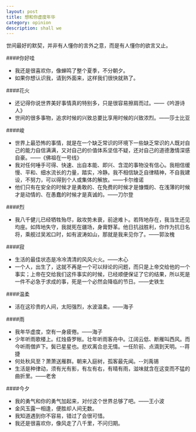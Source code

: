 ```yaml
---
layout: post
title: 想和你虚度年华
category: opinion
description: shall we
---
```


 世间最好的默契，并非有人懂你的言外之意，而是有人懂你的欲言又止。
 
####你好哇
* 我还是很喜欢你，像蝉鸣了整个夏季，不分朝夕。
* 如果你想认识我，请到外面来，这样我们很快就熟了。

####花火
* 还记得你说世界美好事情真的特别多，只是很容易擦肩而过。——《吟游诗人》
* 世间的很多事物，追求时候的兴致总要比享用时候的兴致浓烈。——莎士比亚

####峻
* 世界上最恐怖的事情，就是在一个缺乏常识的环境下一些缺乏常识的人既对自己的能力自信满满，又对自己的价值体系坚信不疑，还对自己的道德激情深感自豪。――《佛祖在一号线》
* 我对任何唾手可得、快速、出自本能、即兴、含混的事物没有信心。我相信缓慢、平和、细水流长的力量，踏实，冷静。我不相信缺乏自律精神，不自我建设，不努力，可以得到个人或集体的解放。——卡尔维诺
* 他们只有在安全的时候才是勇敢的、在免费的时候才是慷慨的、在浅薄的时候才是动情的、在愚蠢的时候才是真诚的。——刀尔登


####烈  
* 我八千健儿已经牺牲殆尽，敌攻势未衰，前途难卜。若阵地存在，我当生还见均座。如阵地失守，我就死在疆场，身膏野革。他日抗战胜利，你作为抗日名将，乘舰过吴淞口时，如有波涛如山，那就是我来见你了。——郭汝槐

####寂
* 生活的最佳状态是冷冷清清的风风火火。——木心
* 一个人，出生了，这就不再是一个可以辩论的问题，而只是上帝交给他的一个事实；上帝在交给我们这件事实的时候，已经顺便保证了它的结果，所以死是一件不必急于求成的事，死是一个必然会降临的节日。——史铁生

####温柔
* 活在这珍贵的人间，太阳强烈，水波温柔。——海子
 
####雨
* 我年华虚度，空有一身疲倦。——海子
* 少年听雨歌楼上。红烛昏罗帐。壮年听雨客舟中。江阔云低、断雁叫西风。而今听雨僧庐下。鬓已星星也。悲欢离合总无情。一任阶前、点滴到天明。--蒋捷
* 何处秋风至？萧萧送雁群。朝来入庭树，孤客最先闻。--刘禹锡
* 生活是种律动，须有光有影，有左有右，有晴有雨，滋味就含在这变而不猛的曲折里。——老舍

####今夕
* 我的勇气和你的勇气加起来，对付这个世界总够了吧。——王小波
* 金风玉露一相逢，便胜却人间无数。
* 我知道遇到你不容易，错过了会很可惜。
* 我还是很喜欢你，像风走了八千里，不问归期。
